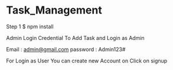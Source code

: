 # Task_Management

Step 1
$ npm install

Admin Login Credential To Add Task and Login as Admin

Email : admin@gmail.com password : Admin123#

For Login as User You can create new Account on Click on signup

